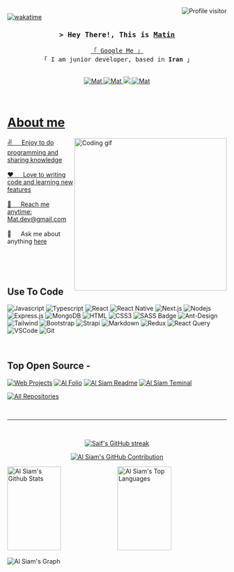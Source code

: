 <!--
<h2 align="center">
  Welcome to Mat's World!
  <img src="https://media.giphy.com/media/hvRJCLFzcasrR4ia7z/giphy.gif" width="28">
</h2>
-->

<!--
<p align="center">
  <a href="https://github.com/Mat"><img src="https://readme-typing-svg.herokuapp.com/?lines=Self%20Taught%20Programmer;Front%20End%20Developer;1.5%2B%20years%20of%20coding%20experience;Always%20learning%20new%20things&center=true&width=380&height=45"></a>
</p>

 -->

 <a href="https://komarev.com/ghpvc/?username=Mat">
    <img align="right" src="https://komarev.com/ghpvc/?username=Mat&label=Visitors&color=0e75b6&style=flat" alt="Profile visitor" />
  </a>
  
  
  [![wakatime](https://wakatime.com/badge/user/eebb3dd8-d9b2-40de-9b88-6fd6cac99dbc.svg)](https://wakatime.com/@eebb3dd8-d9b2-40de-9b88-6fd6cac99dbc)
  
  <!-- Intro  -->
  <h3 align="center">
          <samp>&gt; Hey There!, This is
                  <b><a target="_blank" href="https://Mat.com">Matin</a></b>
          </samp>
  </h3>
  
  
  <p align="center"> 
    <samp>
      <a href="https://www.google.com/search?q=Al+Siam">「 Google Me 」</a>
      <br>
      「 I am junior developer, based in <b>Iran</b> 」
      <br>
      <br>
    </samp>
  </p>
  
  <p align="center">
   <a href="https://Mat.com" target="blank">
    <img src="https://img.shields.io/badge/Website-DC143C?style=for-the-badge&logo=medium&logoColor=white" alt="Mat" />
   </a>
   <a href="https://linkedin.com/in/matin-nabizadeh" target="_blank">
    <img src="https://img.shields.io/badge/LinkedIn-0077B5?style=for-the-badge&logo=linkedin&logoColor=white" alt="Mat"/>
   </a>
   <!-- <a href="https://dev.to/Mat" target="_blank">
    <img src="https://img.shields.io/badge/dev.to-0A0A0A?style=for-the-badge&logo=dev.to&logoColor=white" alt="Mat" />
   </a> -->
   <a href="https://twitter.com/Matnabiz" target="_blank">
    <img src="https://img.shields.io/badge/Twitter-1DA1F2?style=for-the-badge&logo=twitter&logoColor=white" />
   </a>
   <a href="https://www.instagram.com/mat.nabizadeh/" target="_blank">
    <img src="https://img.shields.io/badge/Instagram-fe4164?style=for-the-badge&logo=instagram&logoColor=white" alt="Mat" />
  </p>
  <br />
  
  <!-- About Section -->
   # About me
   
  <p>
   <img align="right" width="350" src="/assets/programmer.gif" alt="Coding gif" />
    
   ✌️ &emsp; Enjoy to do programming and sharing knowledge <br/><br/>
   ❤️ &emsp; Love to writing code and learning new features<br/><br/>
   📧 &emsp; Reach me anytime: Mat.dev@gmail.com<br/><br/>
   💬 &emsp; Ask me about anything [here](https://github.com/Mat/Mat/issues)
  
  </p>
  
  <br/>
  <br/>
  <br/>
  
  ## Use To Code
  
  ![Javascript](https://img.shields.io/badge/Javascript-F0DB4F?style=for-the-badge&labelColor=black&logo=javascript&logoColor=F0DB4F)
  ![Typescript](https://img.shields.io/badge/Typescript-007acc?style=for-the-badge&labelColor=black&logo=typescript&logoColor=007acc)
  ![React](https://img.shields.io/badge/-React-61DBFB?style=for-the-badge&labelColor=black&logo=react&logoColor=61DBFB)
  ![React Native](https://img.shields.io/badge/React_Native-20232A?style=for-the-badge&logo=react&logoColor=61DAFB)
  ![Next.js](https://img.shields.io/badge/next.js-000000?style=for-the-badge&logo=nextdotjs&logoColor=white)
  ![Nodejs](https://img.shields.io/badge/Nodejs-3C873A?style=for-the-badge&labelColor=black&logo=node.js&logoColor=3C873A)
  ![Express.js](https://img.shields.io/badge/Express.js-000000?style=for-the-badge&logo=express&logoColor=white)
  ![MongoDB](https://img.shields.io/badge/MongoDB-4EA94B?style=for-the-badge&logo=mongodb&logoColor=white)
  ![HTML](https://img.shields.io/badge/HTML5-E34F26?style=for-the-badge&logo=html5&logoColor=white)
  ![CSS3](https://img.shields.io/badge/CSS3-1572B6?style=for-the-badge&logo=css3&logoColor=white)
  ![SASS Badge](https://img.shields.io/badge/Sass-CC6699?style=for-the-badge&logo=sass&logoColor=white)
  ![Ant-Design](https://img.shields.io/badge/AntDesign-0170FE?style=for-the-badge&logo=antdesign&logoColor=white)
  ![Tailwind](https://img.shields.io/badge/Tailwind_CSS-092749?style=for-the-badge&logo=tailwindcss&logoColor=06B6D4&labelColor=000000)
  ![Bootstrap](https://img.shields.io/badge/Bootstrap-563D7C?style=for-the-badge&logo=bootstrap&logoColor=white)
  ![Strapi](https://img.shields.io/badge/strapi-2E7EEA?style=for-the-badge&logo=strapi&logoColor=white)
  ![Markdown](https://img.shields.io/badge/Markdown-000000?style=for-the-badge&logo=markdown&logoColor=white)
  ![Redux](https://img.shields.io/badge/Redux-593D88?style=for-the-badge&logo=redux&logoColor=white)
  ![React Query](https://img.shields.io/badge/-React_Query-FF4154?style=for-the-badge&logo=react%20query&logoColor=white)
  ![VSCode](https://img.shields.io/badge/Visual_Studio-0078d7?style=for-the-badge&logo=visual%20studio&logoColor=white)
  ![Git](https://img.shields.io/badge/Git-F05032?style=for-the-badge&logo=git&logoColor=white)
  
  <br/>
  
  ## Top Open Source -
  [![Web Projects](https://github-readme-stats.vercel.app/api/pin/?username=Mat&repo=web-projects&border_color=7F3FBF&bg_color=0D1117&title_color=C9D1D9&text_color=8B949E&icon_color=7F3FBF)](https://github.com/Mat/web-projects)
  [![Al Folio](https://github-readme-stats.vercel.app/api/pin/?username=Mat&repo=al-folio&border_color=7F3FBF&bg_color=0D1117&title_color=C9D1D9&text_color=8B949E&icon_color=7F3FBF)](https://github.com/Mat/al-folio)
  [![Al Siam Readme](https://github-readme-stats.vercel.app/api/pin/?username=Mat&repo=Mat&border_color=7F3FBF&bg_color=0D1117&title_color=C9D1D9&text_color=8B949E&icon_color=7F3FBF)](https://github.com/Mat/Mat)
  [![Al Siam Teminal](https://github-readme-stats.vercel.app/api/pin/?username=Mat&repo=Mat.github.io&border_color=7F3FBF&bg_color=0D1117&title_color=C9D1D9&text_color=8B949E&icon_color=7F3FBF)](https://github.com/Mat/Mat.github.io)
  
  <p align="left">
    <a href="https://github.com/Mat?tab=repositories" target="_blank"><img alt="All Repositories" title="All Repositories" src="https://img.shields.io/badge/-All%20Repos-2962FF?style=for-the-badge&logo=koding&logoColor=white"/></a>
  </p>
  
  <br/>
  <hr/>
  <br/>
  
  <p align="center">
    <a href="https://github.com/Mat">
      <img src="https://github-readme-streak-stats.herokuapp.com/?user=Mat&theme=radical&border=7F3FBF&background=0D1117" alt="Saif's GitHub streak"/>
    </a>
  </p>
  
  <p align="center">
    <a href="https://github.com/Mat">
      <img src="https://github-profile-summary-cards.vercel.app/api/cards/profile-details?username=Mat&theme=radical" alt="Al Siam's GitHub Contribution"/>
    </a>
  </p>
  
  <a> 
      <a href="https://github.com/Mat"><img alt="Al Siam's Github Stats" src="https://denvercoder1-github-readme-stats.vercel.app/api?username=Mat&show_icons=true&count_private=true&theme=react&border_color=7F3FBF&bg_color=0D1117&title_color=F85D7F&icon_color=F8D866" height="192px" width="49.5%"/></a>
    <a href="https://github.com/Mat"><img alt="Al Siam's Top Languages" src="https://denvercoder1-github-readme-stats.vercel.app/api/top-langs/?username=Mat&langs_count=8&layout=compact&theme=react&border_color=7F3FBF&bg_color=0D1117&title_color=F85D7F&icon_color=F8D866" height="192px" width="49.5%"/></a>
    <br/>
  </a>
  
  
  ![Al Siam's Graph](https://github-readme-activity-graph.vercel.app/graph?username=Mat&custom_title=Al%20Siam's%20GitHub%20Activity%20Graph&bg_color=0D1117&color=7F3FBF&line=7F3FBF&point=7F3FBF&area_color=FFFFFF&title_color=FFFFFF&area=true)
  
